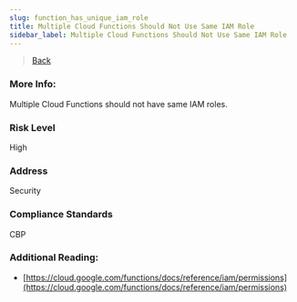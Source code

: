 ```yaml
---
slug: function_has_unique_iam_role
title: Multiple Cloud Functions Should Not Use Same IAM Role
sidebar_label: Multiple Cloud Functions Should Not Use Same IAM Role
---
```

> [Back](../../gcpfunctionmonitoring)

### More Info:
Multiple Cloud Functions should not have same IAM roles.

### Risk Level
High

### Address
Security

### Compliance Standards
CBP

### Additional Reading:
- [https://cloud.google.com/functions/docs/reference/iam/permissions](https://cloud.google.com/functions/docs/reference/iam/permissions) 
